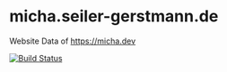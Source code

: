 # micha.seiler-gerstmann.de
Website Data of https://micha.dev

[![Build Status](https://travis-ci.org/webdesignberlin/micha.seiler-gerstmann.de.svg?branch=master)](https://travis-ci.org/webdesignberlin/micha.seiler-gerstmann.de)
